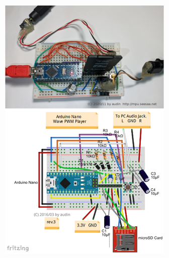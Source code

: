 ![img1](https://github.com/dinau/arduino-wave-player-pwm-super-lite-nim/blob/main/doc/arduino-nano-wave-pwm-player-real-1280-2020-11.jpg)  
![img2](https://github.com/dinau/arduino-wave-player-pwm-super-lite-nim/blob/main/doc/arduino-nano-wave-pwm-player.png)  
